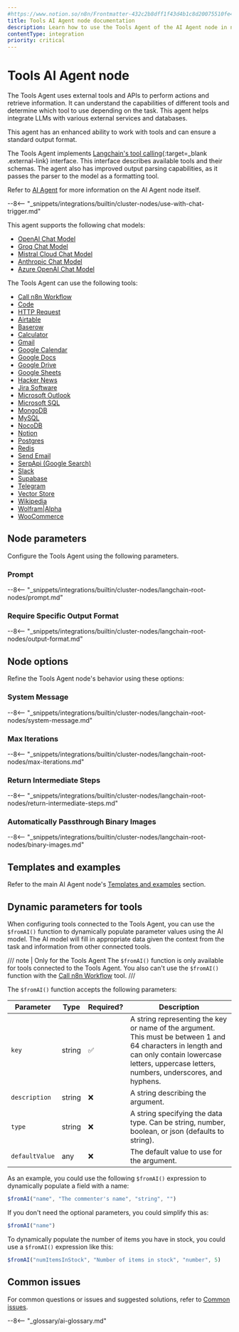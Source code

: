 ```yaml
---
#https://www.notion.so/n8n/Frontmatter-432c2b8dff1f43d4b1c8d20075510fe4
title: Tools AI Agent node documentation
description: Learn how to use the Tools Agent of the AI Agent node in n8n. Follow technical documentation to integrate the Tools Agent into your workflows.
contentType: integration
priority: critical
---
```


# Tools AI Agent node

The Tools Agent uses external tools and APIs to perform actions and retrieve information. It can understand the capabilities of different tools and determine which tool to use depending on the task. This agent helps integrate LLMs with various external services and databases.

This agent has an enhanced ability to work with tools and can ensure a standard output format.

The Tools Agent implements [Langchain's tool calling](https://js.langchain.com/docs/concepts/#functiontool-calling){:target=_blank .external-link} interface. This interface describes available tools and their schemas. The agent also has improved output parsing capabilities, as it passes the parser to the model as a formatting tool.

Refer to [AI Agent](/integrations/builtin/cluster-nodes/root-nodes/n8n-nodes-langchain.agent/index/) for more information on the AI Agent node itself.

--8<-- "_snippets/integrations/builtin/cluster-nodes/use-with-chat-trigger.md"

This agent supports the following chat models:

* [OpenAI Chat Model](/integrations/builtin/cluster-nodes/sub-nodes/n8n-nodes-langchain.lmchatopenai/)
* [Groq Chat Model](/integrations/builtin/cluster-nodes/sub-nodes/n8n-nodes-langchain.lmchatgroq/)
* [Mistral Cloud Chat Model](/integrations/builtin/cluster-nodes/sub-nodes/n8n-nodes-langchain.lmchatmistralcloud/)
* [Anthropic Chat Model](/integrations/builtin/cluster-nodes/sub-nodes/n8n-nodes-langchain.lmchatanthropic/)
* [Azure OpenAI Chat Model](/integrations/builtin/cluster-nodes/sub-nodes/n8n-nodes-langchain.lmchatazureopenai/)

The Tools Agent can use the following tools:

* [Call n8n Workflow](/integrations/builtin/cluster-nodes/sub-nodes/n8n-nodes-langchain.toolworkflow/)
* [Code](/integrations/builtin/cluster-nodes/sub-nodes/n8n-nodes-langchain.toolcode/)
* [HTTP Request](/integrations/builtin/cluster-nodes/sub-nodes/n8n-nodes-langchain.toolhttprequest/)
* [Airtable](/integrations/builtin/app-nodes/n8n-nodes-base.airtable/)
* [Baserow](/integrations/builtin/app-nodes/n8n-nodes-base.baserow/)
* [Calculator](/integrations/builtin/cluster-nodes/sub-nodes/n8n-nodes-langchain.toolcalculator/)
* [Gmail](/integrations/builtin/app-nodes/n8n-nodes-base.gmail/)
* [Google Calendar](/integrations/builtin/app-nodes/n8n-nodes-base.googlecalendar/)
* [Google Docs](/integrations/builtin/app-nodes/n8n-nodes-base.googledocs/)
* [Google Drive](/integrations/builtin/app-nodes/n8n-nodes-base.googledrive/)
* [Google Sheets](/integrations/builtin/app-nodes/n8n-nodes-base.googlesheets/)
* [Hacker News](/integrations/builtin/app-nodes/n8n-nodes-base.hackernews/)
* [Jira Software](/integrations/builtin/app-nodes/n8n-nodes-base.jira/)
* [Microsoft Outlook](/integrations/builtin/app-nodes/n8n-nodes-base.microsoftoutlook/)
* [Microsoft SQL](/integrations/builtin/app-nodes/n8n-nodes-base.microsoftsql/)
* [MongoDB](/integrations/builtin/app-nodes/n8n-nodes-base.mongodb/)
* [MySQL](/integrations/builtin/app-nodes/n8n-nodes-base.mysql/)
* [NocoDB](/integrations/builtin/app-nodes/n8n-nodes-base.nocodb/)
* [Notion](/integrations/builtin/app-nodes/n8n-nodes-base.notion/)
* [Postgres](/integrations/builtin/app-nodes/n8n-nodes-base.postgres/)
* [Redis](/integrations/builtin/app-nodes/n8n-nodes-base.redis/)
* [Send Email](/integrations/builtin/core-nodes/n8n-nodes-base.sendemail/)
* [SerpApi (Google Search)](/integrations/builtin/cluster-nodes/sub-nodes/n8n-nodes-langchain.toolserpapi/)
* [Slack](/integrations/builtin/app-nodes/n8n-nodes-base.slack/)
* [Supabase](/integrations/builtin/app-nodes/n8n-nodes-base.supabase/)
* [Telegram](/integrations/builtin/app-nodes/n8n-nodes-base.telegram/)
* [Vector Store](/integrations/builtin/cluster-nodes/sub-nodes/n8n-nodes-langchain.toolvectorstore/)
* [Wikipedia](/integrations/builtin/cluster-nodes/sub-nodes/n8n-nodes-langchain.toolwikipedia/)
* [Wolfram|Alpha](/integrations/builtin/cluster-nodes/sub-nodes/n8n-nodes-langchain.toolwolframalpha/)
* [WooCommerce](/integrations/builtin/app-nodes/n8n-nodes-base.woocommerce/)

## Node parameters

Configure the Tools Agent using the following parameters.

### Prompt

--8<-- "_snippets/integrations/builtin/cluster-nodes/langchain-root-nodes/prompt.md"

### Require Specific Output Format

--8<-- "_snippets/integrations/builtin/cluster-nodes/langchain-root-nodes/output-format.md"

## Node options

Refine the Tools Agent node's behavior using these options:

### System Message 

--8<-- "_snippets/integrations/builtin/cluster-nodes/langchain-root-nodes/system-message.md"

### Max Iterations

--8<-- "_snippets/integrations/builtin/cluster-nodes/langchain-root-nodes/max-iterations.md"

### Return Intermediate Steps

--8<-- "_snippets/integrations/builtin/cluster-nodes/langchain-root-nodes/return-intermediate-steps.md"

<!-- vale off -->
### Automatically Passthrough Binary Images
<!-- vale on -->

--8<-- "_snippets/integrations/builtin/cluster-nodes/langchain-root-nodes/binary-images.md"

## Templates and examples

Refer to the main AI Agent node's [Templates and examples](/integrations/builtin/cluster-nodes/root-nodes/n8n-nodes-langchain.agent/index/#templates-and-examples) section.

## Dynamic parameters for tools

When configuring tools connected to the Tools Agent, you can use the `$fromAI()` function to dynamically populate parameter values using the AI model. The AI model will fill in appropriate data given the context from the task and information from other connected tools.

/// note | Only for the Tools Agent
The `$fromAI()` function is only available for tools connected to the Tools Agent. You also can't use the `$fromAI()` function with the [Call n8n Workflow](/integrations/builtin/cluster-nodes/sub-nodes/n8n-nodes-langchain.toolworkflow/) tool.
///

The `$fromAI()` function accepts the following parameters:

<!-- vale off -->

| Parameter | Type | Required? | Description |
| --------- | ---- | --------- | ----------- |
| `key` | string | :white_check_mark: | A string representing the key or name of the argument. This must be between 1 and 64 characters in length and can only contain lowercase letters, uppercase letters, numbers, underscores, and hyphens. |
| `description` | string | :x: | A string describing the argument. |
| `type` | string | :x: | A string specifying the data type. Can be string, number, boolean, or json (defaults to string). |
| `defaultValue` | any | :x: | The default value to use for the argument. |

<!-- vale on -->

As an example, you could use the following `$fromAI()` expression to dynamically populate a field with a name:

```javascript
$fromAI("name", "The commenter's name", "string", "")
```

If you don't need the optional parameters, you could simplify this as:

```javascript
$fromAI("name")
```

To dynamically populate the number of items you have in stock, you could use a `$fromAI()` expression like this:

```javascript
$fromAI("numItemsInStock", "Number of items in stock", "number", 5)
```

## Common issues

For common questions or issues and suggested solutions, refer to [Common issues](/integrations/builtin/cluster-nodes/root-nodes/n8n-nodes-langchain.agent/common-issues/).

--8<-- "_glossary/ai-glossary.md"
